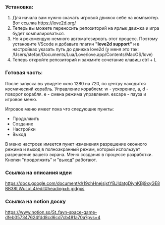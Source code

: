 ### Установка:
1. Для начала вам нужно скачать игровой движок себе на компьютер. Вот ссылка https://love2d.org/
2. Теперь вы можете переносить репозиторий на ярлык движка и игра будет компилироваться.
3. Но я рекомендую немного автоматезировть этот процесс. Поэтому установите VScode и добавьте плагин **"love2d support"** и в настройках указать путь до движка love2d (у меня это так: /Users/stefan/Documents/Lua/Love/love.app/Contents/MacOS/love)
4. Теперь откройте репозиторий и зажмите сочетание клавиш ctrl + L

### Готовая часть:
После запуска вы увидете окно 1280 на 720, по центру находится космический корабль.
Управление кораблем:
w - ускорение, a, d - поворот корабля.
e - смена режима управления.
escape - пауза и игровое меню.

Игровое меню имеет пока что следующие пункты:
- Продолжить
- Создание
- Настройки
- Выход

В меню настроек имеется пункт изменения разрешение оконного режима и выход в полноэкранный режим, который использует разрешение вашего экрана.
Меню создания в процессе разработки.
Кнопки "продолжить" и "выход" работают.

### Ссылка на описания идеи
https://docs.google.com/document/d/19chHnejsjxtYBJIdatgDiynKBj9xyGE8BB38LWuLxL4/edit#heading=h.gjdgxs

### Ссылка на notion доску
https://www.notion.so/St_favn-space-game-dfeb057347624fdd8cd6cd7cb481a70a?pvs=4
